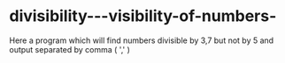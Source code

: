 # divisibility---visibility-of-numbers-
Here a program which will find numbers divisible by 3,7 but not by 5 and output separated by comma ( ',' )
